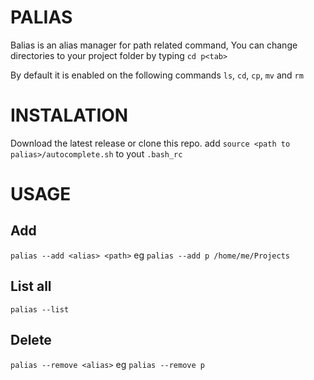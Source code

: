 PALIAS
========

Balias is an alias manager for path related command,
You can change directories to your project folder by typing `cd p<tab>`

By default it is enabled on the following commands `ls`, `cd`, `cp`, `mv` and `rm`

INSTALATION
===========
Download the latest release or clone this repo.
add `source <path to palias>/autocomplete.sh` to yout `.bash_rc`

USAGE
=========
Add
------------
`palias --add <alias> <path>` eg `palias --add p /home/me/Projects`

List all
------------
`palias --list`

Delete
------------
`palias --remove <alias>` eg `palias --remove p`
